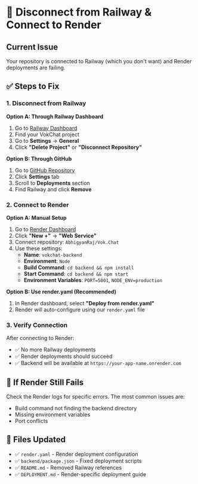 # 🚫 Disconnect from Railway & Connect to Render

## Current Issue
Your repository is connected to Railway (which you don't want) and Render deployments are failing.

## ✅ Steps to Fix

### 1. Disconnect from Railway

**Option A: Through Railway Dashboard**
1. Go to [Railway Dashboard](https://railway.app/dashboard)
2. Find your VokChat project
3. Go to **Settings** → **General**
4. Click **"Delete Project"** or **"Disconnect Repository"**

**Option B: Through GitHub**
1. Go to [GitHub Repository](https://github.com/AbhigyanRaj/Vok.Chat)
2. Click **Settings** tab
3. Scroll to **Deployments** section
4. Find Railway and click **Remove**

### 2. Connect to Render

**Option A: Manual Setup**
1. Go to [Render Dashboard](https://dashboard.render.com)
2. Click **"New +"** → **"Web Service"**
3. Connect repository: `AbhigyanRaj/Vok.Chat`
4. Use these settings:
   - **Name**: `vokchat-backend`
   - **Environment**: `Node`
   - **Build Command**: `cd backend && npm install`
   - **Start Command**: `cd backend && npm start`
   - **Environment Variables**: `PORT=5001`, `NODE_ENV=production`

**Option B: Use render.yaml (Recommended)**
1. In Render dashboard, select **"Deploy from render.yaml"**
2. Render will auto-configure using our `render.yaml` file

### 3. Verify Connection

After connecting to Render:
- ✅ No more Railway deployments
- ✅ Render deployments should succeed
- ✅ Backend will be available at `https://your-app-name.onrender.com`

## 🐛 If Render Still Fails

Check the Render logs for specific errors. The most common issues are:
- Build command not finding the backend directory
- Missing environment variables
- Port conflicts

## 📝 Files Updated

- ✅ `render.yaml` - Render deployment configuration
- ✅ `backend/package.json` - Fixed deployment scripts
- ✅ `README.md` - Removed Railway references
- ✅ `DEPLOYMENT.md` - Render-specific deployment guide 